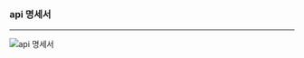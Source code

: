 ### api 명세서
***
<img alt="api 명세서" src="https://github.com/DR-LaLa/BE/assets/129192366/7d226173-c488-4cda-a2e9-35ec2bb8ae45">

